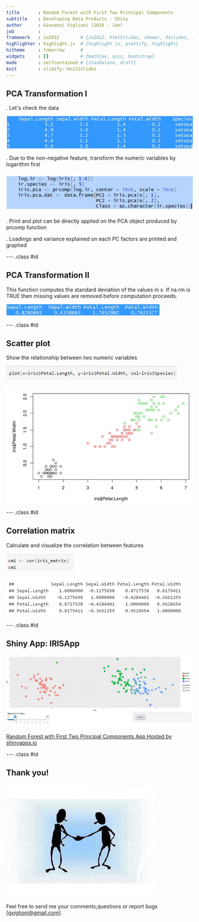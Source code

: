 ```yaml
---
title       : Random Forest with First Two Principal Components
subtitle    : Developing Data Products - Shiny
author      : Giovanni Viglioni (2016 - Jan)
job         : 
framework   : io2012        # {io2012, html5slides, shower, dzslides, ...}
highlighter : highlight.js  # {highlight.js, prettify, highlight}
hitheme     : tomorrow      # 
widgets     : []            # {mathjax, quiz, bootstrap}
mode        : selfcontained # {standalone, draft}
knit        : slidify::knit2slides
---
```


## PCA Transformation I

. Let's check the data

![Base](assets/img/Base_Dados.jpg)

. Due to the non-negative feature, transform the numeric variables by logarithm first

![Transform](assets/img/Transform_Variable.jpg)

. Print and plot can be directly applied on the PCA object produced by prcomp function

. Loadings and variance explained on each PC factors are printed and graphed

--- .class #id 
## PCA Transformation II

This function computes the standard deviation of the values in x. If na.rm is TRUE then missing values are removed before computation proceeds.

![Desvio](assets/img/Desvio_Padrao.jpg)

--- .class #id 
## Scatter plot

Show the relationship between two numeric variables

![C_Scatter](assets/img/Comando_ScatterPlot.jpg)

![G_Scatter](assets/img/Grafico_ScatterPlot.jpg)

--- .class #id 
## Correlation matrix

Calculate and visualize the correlation between features

![C_Correlation](assets/img/Comando_Correlation.jpg)

![G_Correlation](assets/img/Grafico_Correlation.jpg)

--- .class #id 
## Shiny App: IRISApp

![First_Imagem](assets/img/First_Imagem.jpg)

[Random Forest with First Two Principal Components App Hosted by shinyapps.io](https://gviglioni.shinyapps.io/IrisApp/)


--- .class #id 
## Thank you!

![Thanks](assets/img/Thanks.jpg)

Feel free to send me your comments,questions or report bugs [gviglioni@gmail.com].
